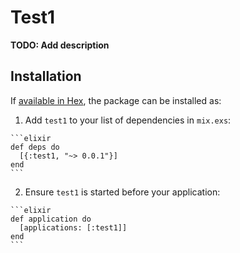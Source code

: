 # Test1

**TODO: Add description**

## Installation

If [available in Hex](https://hex.pm/docs/publish), the package can be installed as:

  1. Add `test1` to your list of dependencies in `mix.exs`:

    ```elixir
    def deps do
      [{:test1, "~> 0.0.1"}]
    end
    ```

  2. Ensure `test1` is started before your application:

    ```elixir
    def application do
      [applications: [:test1]]
    end
    ```


